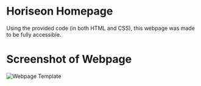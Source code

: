 # Horiseon Homepage

Using the provided code (in both HTML and CSS), this webpage was made to be fully accessible.

# Screenshot of Webpage

![Webpage Template](https://user-images.githubusercontent.com/83373330/119718584-bd18df00-be35-11eb-9802-2755008fe83a.png)